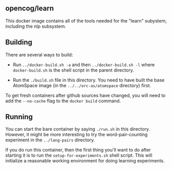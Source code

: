 opencog/learn
-------------
This docker image contains all of the tools needed for the "learn"
subystem, including the nlp subsystem.

## Building

There are several ways to build:
* Run `../docker-build.sh -a` and then `../docker-build.sh -l`
  where `docker-build.sh` is the shell script in the parent directory.

* Run the `./build.sh` file in this directory.  You need to have
  built the base AtomSpace image (in the `../../orc-as/atomspace` directory) first.

To get fresh containers after github sources have changed, you will
need to add the `--no-cache` flag to the `docker build` command.

## Running

You can start the bare container by saying `./run.sh` in this directory.
However, it might be more interesting to try the word-pair-counting
experiment in the `../lang-pairs` directory.

If you do run this container, then the first thing you'll want to do
after starting it is to run the `setup-for-experiments.sh` shell script.
This will initialize a reasonable working environment for doing learning
experiments.

